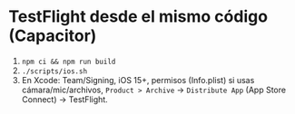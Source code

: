 # TestFlight desde el mismo código (Capacitor)
1) `npm ci && npm run build`
2) `./scripts/ios.sh`
3) En Xcode: Team/Signing, iOS 15+, permisos (Info.plist) si usas cámara/mic/archivos, `Product > Archive` → `Distribute App` (App Store Connect) → TestFlight.
